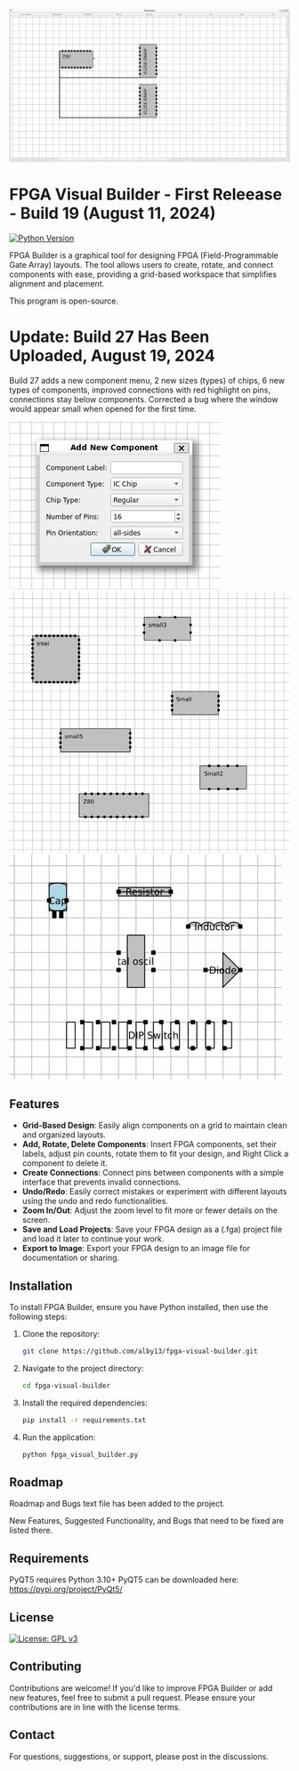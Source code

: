 <img src="screenshot.png">

# FPGA Visual Builder - First Releease - Build 19 (August 11, 2024)
[![Python Version](https://img.shields.io/badge/python-3.10%2B-blue)](https://www.python.org/downloads/)

FPGA Builder is a graphical tool for designing FPGA (Field-Programmable Gate Array) layouts. The tool allows users to create, rotate, and connect components with ease, providing a grid-based workspace that simplifies alignment and placement. 

This program is open-source.

# Update: Build 27 Has Been Uploaded, August 19, 2024

Build 27 adds a new component menu, 2 new sizes (types) of chips, 6 new types of components, improved connections with red highlight on pins, connections stay below components. Corrected a bug where the window would appear small when opened for the first time.

<img src="new-menu.jpg">

<img src="chips.jpg">

<img src="components.jpg">

## Features

- **Grid-Based Design**: Easily align components on a grid to maintain clean and organized layouts.
- **Add, Rotate, Delete Components**: Insert FPGA components, set their labels, adjust pin counts, rotate them to fit your design, and Right Click a component to delete it.
- **Create Connections**: Connect pins between components with a simple interface that prevents invalid connections.
- **Undo/Redo**: Easily correct mistakes or experiment with different layouts using the undo and redo functionalities.
- **Zoom In/Out**: Adjust the zoom level to fit more or fewer details on the screen.
- **Save and Load Projects**: Save your FPGA design as a (.fga) project file and load it later to continue your work.
- **Export to Image**: Export your FPGA design to an image file for documentation or sharing.

## Installation

To install FPGA Builder, ensure you have Python installed, then use the following steps:

1. Clone the repository:
    ```bash
    git clone https://github.com/alby13/fpga-visual-builder.git
    ```
2. Navigate to the project directory:
    ```bash
    cd fpga-visual-builder
    ```
3. Install the required dependencies:
    ```bash
    pip install -r requirements.txt
    ```
4. Run the application:
    ```bash
    python fpga_visual_builder.py
    ```

## Roadmap

Roadmap and Bugs text file has been added to the project. 

New Features, Suggested Functionality, and Bugs that need to be fixed are listed there.

## Requirements

PyQT5 requires Python 3.10+
PyQT5 can be downloaded here: https://pypi.org/project/PyQt5/

## License

[![License: GPL v3](https://img.shields.io/badge/License-GPLv3-blue.svg)](https://www.gnu.org/licenses/gpl-3.0)

## Contributing

Contributions are welcome! If you'd like to improve FPGA Builder or add new features, feel free to submit a pull request. Please ensure your contributions are in line with the license terms.

## Contact

For questions, suggestions, or support, please post in the discussions.

